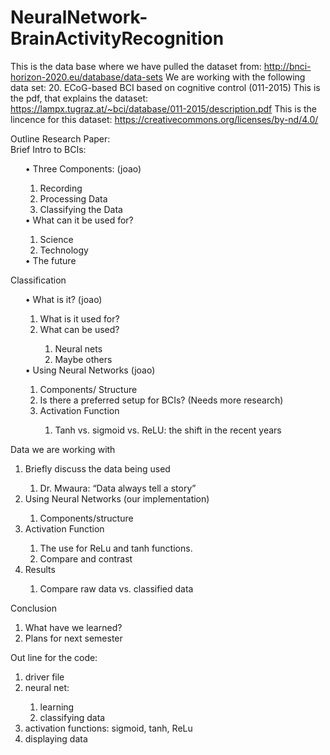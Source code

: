 # NeuralNetwork-BrainActivityRecognition

This is the data base where we have pulled the dataset from: http://bnci-horizon-2020.eu/database/data-sets 
We are working with the following data set: 20. ECoG-based BCI based on cognitive control (011-2015)
This is the pdf, that explains the dataset: https://lampx.tugraz.at/~bci/database/011-2015/description.pdf
This is the lincence for this dataset: https://creativecommons.org/licenses/by-nd/4.0/

Outline Research Paper: </br>
Brief Intro to BCIs:
<ol>
•	Three Components: (joao)
  <ol>
  <li> Recording </li>
  <li> Processing Data </li>
  <li> Classifying the Data </li>
  </ol>
•	What can it be used for?
  <ol>
  <li> Science </br>
  <li> Technology </li>
  </ol>
•	The future </br>
</ol>
Classification 
<ol>
•	What is it? (joao)
  <ol>
  <li>	What is it used for? </li>
  <li>	What can be used? </li>
    <ol>
    <li>	Neural nets </li>
    <li>	Maybe others </li>
    </ol>
  </ol>
•	Using Neural Networks (joao)
 <ol>
   <li> Components/ Structure </li>
   <li>	Is there a preferred setup for BCIs? (Needs more research) </li>
   <li>	Activation Function </li>
   <ol>
     	<li> Tanh vs. sigmoid vs. ReLU: the shift in the recent years </li>
   </ol>
  </ol>
</ol>

Data we are working with
<ol>
  <li>	Briefly discuss the data being used </li>
  <ol>
    <li> Dr. Mwaura: “Data always tell a story” </li>
  </ol>
 <li> Using Neural Networks (our implementation) </li>
  <ol>
    <li> Components/structure </li>
  </ol>
  <li> Activation Function </li>
  <ol>
    <li> The use for ReLu and tanh functions. </li>
    <li> Compare and contrast </li>
  </ol>
  <li> Results </li>
  <ol>
    <li> Compare raw data vs. classified data </li>
  </ol>
</ol>
Conclusion
<ol>
  <li>	What have we learned? </li>
  <li>	Plans for next semester </li>
</ol>  
Out line for the code:
<ol>
  <li> driver file </li>
  <li> neural net: </li>
  <ol>
    <li> learning </li>
    <li> classifying data </li>
  </ol>
  <li> activation functions: sigmoid, tanh, ReLu </li>
  <li> displaying data </li>
